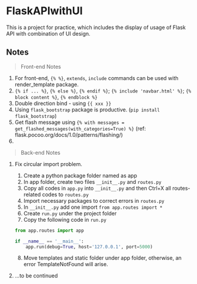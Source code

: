 # FlaskAPIwithUI
This is a project for practice, which includes the display of usage of Flask API with combination of UI design.


## Notes
> Front-end Notes
1. For front-end, `{% %}`, `extends`, `include` commands can be used with render_template package.
2. `{% if ... %}`, `{% else %}`, `{% endif %}`; `{% include 'navbar.html' %}`; `{% block content %}`, `{% endblock %}`
3. Double direction bind - using `{{ xxx }}`
4. Using `flask_bootstrap` package is productive. (`pip install flask_bootstrap`)
5. Get flash message using `{% with messages = get_flashed_messages(with_categories=True) %}` (ref: flask.pocoo.org/docs/1.0/patterns/flashing/)
6. 

> Back-end Notes
1. Fix circular import problem.
    1. Create a python package folder named as app
    2. In app folder, create two files `__init__.py` and `routes.py`
    3. Copy all codes in `app.py` into `__init__.py` and then Ctrl+X all routes-related codes to `routes.py`
    4. Import necessary packages to correct errors in `routes.py`
    5. In `__init__.py` add one import `from app.routes import *`
    6. Create `run.py` under the project folder
    7. Copy the following code in `run.py`
    ```python
    from app.routes import app
    
    if __name__ == '__main__':
        app.run(debug=True, host='127.0.0.1', port=5000)
    ```
   8. Move templates and static folder under app folder, otherwise, an error TemplateNotFound will arise.
    
2. ...to be continued